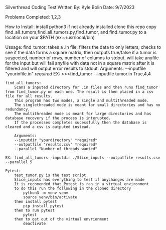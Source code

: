 Silverthread Coding Test
Written By: Kyle Bolin
Date: 9/7/2023

Problems Completed: 1,2,3

How to Install:
install python3 if not already installed
clone this repo
copy find_all_tumors,find_all_tumors.py,find_tumor, and find_tumor.py to a location on your $PATH (ex:~/usr/local/bin)

Ussage:
    find_tumor:
        takes a .in file, filters the data to only letters, checks to see if the data forms a square matrix, then outputs true/false if a tumor is suspected, number of rows, number of columns to stdout. will take anyfile for the input but will fail anyfile with data not in a square matrix after it is filtered and will output error results to stdout.
            Arguments:
            --inputfile "yourinfile.in"  *required*
    EX: >>>find_tumor --inputfile tumor.in
            True,4,4
    
    find_all_tumors:
        Scans a inputed directory for .in files and then runs find_tumor from find_tumor.py on each one. The result is then placed in a csv file for all results.
        This program has two modes, a single and multithreaded mode.
        The singlethreaded mode is meant for small directories and has no redundancy.
        The multithreaded mode is meant for large directories and has database recovery if the process is interupted. 
        If the processes completes sucessfully then the database is cleared and a csv is outputed instead.

        Arguments: 
        --inputdir "yourdirectory" *required*
        --outputfile "results.csv" *required*
        --parallel "Number of threads wanted"

    EX: find_all_tumors -inputdir ./Slice_inputs --outputfile results.csv --parallel 5

    Pytest:
        test_tumor.py is the test script 
        Slice_inputs has everything to test if anychanges are made
        It is recomended that Pytest is ran in a virtual environment 
        to do this run the following in the cloned directory
            python3 -m venv venv 
            source venv/bin/activate
        then install pytest
            pip install pytest
        then to run pytest
            pytest
        then to get out of the virtual envrionment
            deactivate
        

